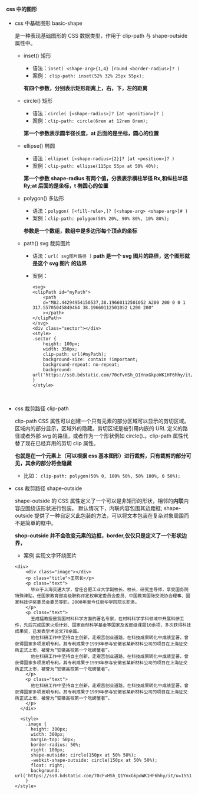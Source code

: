 #### css 中的图形

- css 中基础图形 basic-shape

  <basic-shape>是一种表现基础图形的 CSS 数据类型，作用于 clip-path 与 shape-outside 属性中。

  - inset() 矩形

    - 语法：`inset( <shape-arg>{1,4} [round <border-radius>]? )`
    - 案例： `clip-path: inset(52% 32% 25px 55px);`

    **有四个参数，分别表示矩形距离上，右，下，左的距离**
    <br>

  - circle() 矩形

    - 语法：`circle( [<shape-radius>]? [at <position>]? )`
    - 案例：`clip-path: circle(6rem at 12rem 8rem);`

    **第一个参数表示圆半径长度，at 后面的是坐标，圆心的位置**
    <br>

  - ellipse() 椭圆

    - 语法：`ellipse( [<shape-radius>{2}]? [at <position>]? )`
    - 案例：`clip-path: ellipse(115px 55px at 50% 40%);`

    **第一个参数 shape-radius 有两个值，分表表示横柱半径 Rx,和纵柱半径 Ry;at 后面的是坐标，t 椭圆心的位置**
    <br>

  - polygon() 多边形

    - 语法：`polygon( [<fill-rule>,]? [<shape-arg> <shape-arg>]# )`
    - 案例：`clip-path: polygon(50% 20%, 90% 80%, 10% 80%);`

    **参数是一个数组，数组中是多边形每个顶点的坐标**
    <br>

  - path() svg 裁剪图片

    - 语法：`url( svg图片路径 )`
      **path 是一个 svg 图片的路径，这个图形就是这个 svg 图片 的边界**
    - 案例：

      ```
      <svg>
      <clipPath id="myPath">
          <path
          d="M82.44294954150537,38.19660112501052 A200 200 0 0 1 317.55705045849464 38.19660112501052 L200 200"
          ></path>
      </clipPath>
      </svg>
      <div class="sector"></div>
      <style>
      .sector {
          height: 100px;
          width: 350px;
          clip-path: url(#myPath);
          background-size: contain !important;
          background-repeat: no-repeat;
          background: url('https://ss0.bdstatic.com/70cFvHSh_Q1YnxGkpoWK1HF6hhy/it/u=1551039200,1108067788&fm=26&gp=0.jpg');
      }
      </style>
      ```

      <br>

- css 裁剪路径 clip-path

  clip-path CSS 属性可以创建一个只有元素的部分区域可以显示的剪切区域。区域内的部分显示，区域外的隐藏。剪切区域是被引用内嵌的 URL 定义的路径或者外部 svg 的路径，或者作为一个形状例如 circle().。clip-path 属性代替了现在已经弃用的剪切 clip 属性。

  **也就是在一个元素上（可以根据 css 基本图形）进行裁剪，只有裁剪的部分可见，其余的部分将会隐藏**

  - 比如： `clip-path: polygon(50% 0, 100% 50%, 50% 100%, 0 50%);`
    <br>

- css 裁剪路径 shape-outside

  shape-outside 的 CSS 属性定义了一个可以是非矩形的形状，相邻的**内联**内容应围绕该形状进行包装。 默认情况下，内联内容包围其边距框; shape-outside 提供了一种自定义此包装的方法，可以将文本包装在复杂对象周围而不是简单的框中。

  **shop-outside 并不会改变元素的边框，border,仅仅只是定义了一个形状边界，**

  - 案例 实现文字环绕图片

  ```
  <div>
      <div class="image"></div>
      <p class="title">王院长</p>
      <p class="text">
        毕业于上海交通大学，曾任合肥工业大学副校长、校长，研究生导师，享受国务院特殊津贴，任国家教育部高级职称评定权审定委员会委员、中国教育国际交流协会理事、国家科技评奖委员会委员等职。2000年至今任新华学院院长职务。
      </p>
      <p class="text">
        王成福教授是我国材料科学方面的著名专家，在材料科学学科领域中开展科研工作，先后完成国家火炬计划、国家自然科学基金等国家及省部级课题10余项，多次获得科技成果奖，已发表学术论文70余篇。
        他在科研工作中坚持自主创新，走艰苦创业道路，在科技成果转化中成绩显著，曾获得国家多项发明专利。其专利成果于1999年参与安徽省某新材料公司的项目在上海证交所正式上市，被誉为“安徽高校第一个吃螃蟹者”。
        他在科研工作中坚持自主创新，走艰苦创业道路，在科技成果转化中成绩显著，曾获得国家多项发明专利。其专利成果于1999年参与安徽省某新材料公司的项目在上海证交所正式上市，被誉为“安徽高校第一个吃螃蟹者”。
      </p>
      <p class="text">
        他在科研工作中坚持自主创新，走艰苦创业道路，在科技成果转化中成绩显著，曾获得国家多项发明专利。其专利成果于1999年参与安徽省某新材料公司的项目在上海证交所正式上市，被誉为“安徽高校第一个吃螃蟹者”。
      </p>
    </div>

    <style>
      .image {
        height: 300px;
        width: 300px;
        margin-top: 50px;
        border-radius: 50%;
        right: 100px;
        shape-outside: circle(150px at 50% 50%);
        -webkit-shape-outside: circle(150px at 50% 50%);
        float: right;
        background: url('https://ss0.bdstatic.com/70cFvHSh_Q1YnxGkpoWK1HF6hhy/it/u=1551039200,1108067788&fm=26&gp=0.jpg');
      }
  </style>
  ```
